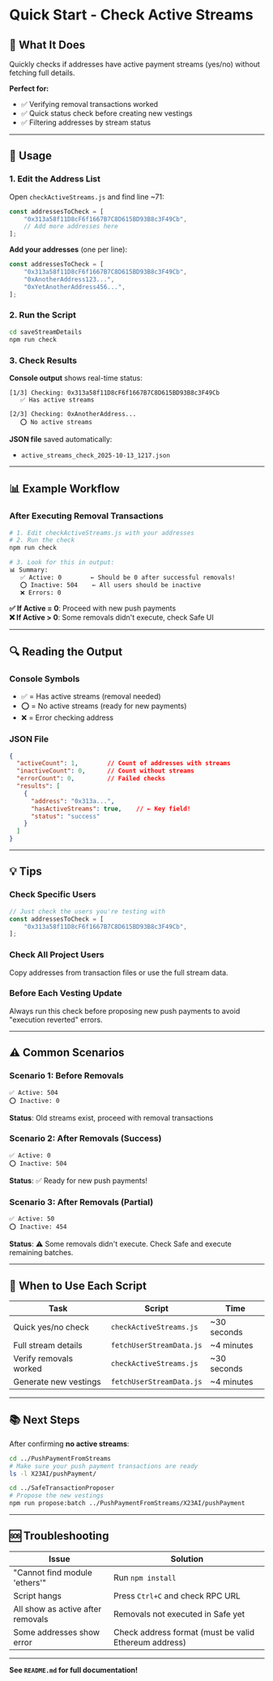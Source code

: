 # Quick Start - Check Active Streams

## 🎯 What It Does

Quickly checks if addresses have active payment streams (yes/no) without fetching full details.

**Perfect for:**
- ✅ Verifying removal transactions worked
- ✅ Quick status check before creating new vestings
- ✅ Filtering addresses by stream status

---

## 🚀 Usage

### 1. Edit the Address List

Open `checkActiveStreams.js` and find line ~71:

```javascript
const addressesToCheck = [
    "0x313a58f11D8cF6f1667B7C8D615BD93B8c3F49Cb",
    // Add more addresses here
];
```

**Add your addresses** (one per line):
```javascript
const addressesToCheck = [
    "0x313a58f11D8cF6f1667B7C8D615BD93B8c3F49Cb",
    "0xAnotherAddress123...",
    "0xYetAnotherAddress456...",
];
```

### 2. Run the Script

```bash
cd saveStreamDetails
npm run check
```

### 3. Check Results

**Console output** shows real-time status:
```
[1/3] Checking: 0x313a58f11D8cF6f1667B7C8D615BD93B8c3F49Cb
   ✅ Has active streams

[2/3] Checking: 0xAnotherAddress...
   ⭕ No active streams
```

**JSON file** saved automatically:
- `active_streams_check_2025-10-13_1217.json`

---

## 📊 Example Workflow

### After Executing Removal Transactions

```bash
# 1. Edit checkActiveStreams.js with your addresses
# 2. Run the check
npm run check

# 3. Look for this in output:
📊 Summary:
   ✅ Active: 0        ← Should be 0 after successful removals!
   ⭕ Inactive: 504    ← All users should be inactive
   ❌ Errors: 0
```

**✅ If Active = 0**: Proceed with new push payments  
**❌ If Active > 0**: Some removals didn't execute, check Safe UI

---

## 🔍 Reading the Output

### Console Symbols
- ✅ = Has active streams (removal needed)
- ⭕ = No active streams (ready for new payments)
- ❌ = Error checking address

### JSON File
```json
{
  "activeCount": 1,        // Count of addresses with streams
  "inactiveCount": 0,      // Count without streams
  "errorCount": 0,         // Failed checks
  "results": [
    {
      "address": "0x313a...",
      "hasActiveStreams": true,    // ← Key field!
      "status": "success"
    }
  ]
}
```

---

## 💡 Tips

### Check Specific Users
```javascript
// Just check the users you're testing with
const addressesToCheck = [
    "0x313a58f11D8cF6f1667B7C8D615BD93B8c3F49Cb",
];
```

### Check All Project Users
Copy addresses from transaction files or use the full stream data.

### Before Each Vesting Update
Always run this check before proposing new push payments to avoid "execution reverted" errors.

---

## ⚠️ Common Scenarios

### Scenario 1: Before Removals
```
✅ Active: 504
⭕ Inactive: 0
```
**Status**: Old streams exist, proceed with removal transactions

### Scenario 2: After Removals (Success)
```
✅ Active: 0
⭕ Inactive: 504
```
**Status**: ✅ Ready for new push payments!

### Scenario 3: After Removals (Partial)
```
✅ Active: 50
⭕ Inactive: 454
```
**Status**: ⚠️ Some removals didn't execute. Check Safe and execute remaining batches.

---

## 🚨 When to Use Each Script

| Task | Script | Time |
|------|--------|------|
| Quick yes/no check | `checkActiveStreams.js` | ~30 seconds |
| Full stream details | `fetchUserStreamData.js` | ~4 minutes |
| Verify removals worked | `checkActiveStreams.js` | ~30 seconds |
| Generate new vestings | `fetchUserStreamData.js` | ~4 minutes |

---

## 📚 Next Steps

After confirming **no active streams**:

```bash
cd ../PushPaymentFromStreams
# Make sure your push payment transactions are ready
ls -l X23AI/pushPayment/

cd ../SafeTransactionProposer
# Propose the new vestings
npm run propose:batch ../PushPaymentFromStreams/X23AI/pushPayment
```

---

## 🆘 Troubleshooting

| Issue | Solution |
|-------|----------|
| "Cannot find module 'ethers'" | Run `npm install` |
| Script hangs | Press `Ctrl+C` and check RPC URL |
| All show as active after removals | Removals not executed in Safe yet |
| Some addresses show error | Check address format (must be valid Ethereum address) |

---

**See `README.md` for full documentation!**

